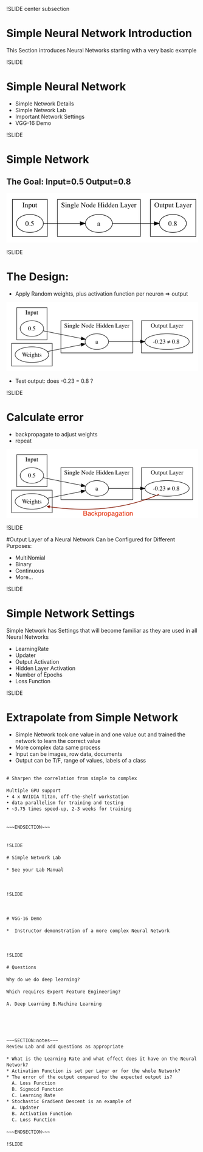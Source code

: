 !SLIDE center subsection

# Simple Neural Network Introduction

This Section introduces Neural Networks starting with a very basic example




!SLIDE
# Simple Neural Network

* Simple Network Details
* Simple Network Lab
* Important Network Settings
* VGG-16 Demo



!SLIDE


# Simple Network

## The Goal: Input=0.5 Output=0.8

![Simple Network](../resources/SimplestNetwork1.png)


!SLIDE

# The Design: 
* Apply Random weights, plus activation function per neuron => output

![Simple Network](../resources/SimplestNetwork2.png)

* Test output: does -0.23 = 0.8 ?

!SLIDE

# Calculate error 

* backpropagate to adjust weights
* repeat

![Simple Network](../resources/SimplestNetwork2withbackprop.png)


!SLIDE


#Output Layer of a Neural Network Can be Configured for Different Purposes: 

* MultiNomial
* Binary
* Continuous
* More...


!SLIDE

# Simple Network Settings

Simple Network  has Settings that will become familiar as they are used in all Neural Networks

* LearningRate
* Updater 
* Output Activation 
* Hidden Layer Activation 
* Number of Epochs 
* Loss Function

!SLIDE

# Extrapolate from Simple Network


* Simple Network took one value in and one value out and trained the network to learn the correct value 
* More complex data same process
* Input can be images, row data, documents
* Output can be T/F, range of values, labels of a class

~~~SECTION:notes~~~

# Sharpen the correlation from simple to complex

Multiple GPU support
• 4 x NVIDIA Titan, off-the-shelf workstation
• data parallelism for training and testing
• ~3.75 times speed-up, 2-3 weeks for training


~~~ENDSECTION~~~


!SLIDE

# Simple Network Lab

* See your Lab Manual



!SLIDE



# VGG-16 Demo

*  Instructor demonstration of a more complex Neural Network



!SLIDE

# Questions

Why do we do deep learning? 

Which requires Expert Feature Engineering? 

A. Deep Learning B.Machine Learning





~~~SECTION:notes~~~
Review Lab and add questions as appropriate

* What is the Learning Rate and what effect does it have on the Neural Network?
* Activation Function is set per Layer or for the whole Network?
* The error of the output compared to the expected output is? 
  A. Loss Function
  B. Sigmoid Function
  C. Learning Rate
* Stochastic Gradient Descent is an example of
  A. Updater
  B. Activation Function
  C. Loss Function

~~~ENDSECTION~~~

!SLIDE

